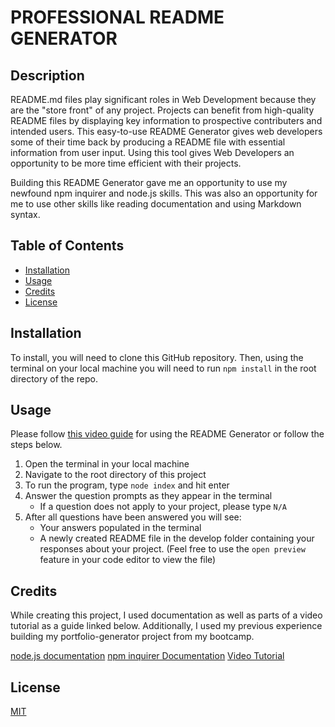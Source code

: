 # PROFESSIONAL README GENERATOR

## Description
README.md files play significant roles in Web Development because they are the "store front" of any project. Projects can benefit from high-quality README files by displaying key information to prospective contributers and intended users. This easy-to-use README Generator gives web developers some of their time back by producing a README file with essential information from user input. Using this tool gives Web Developers an opportunity to be more time efficient with their projects. 

Building this README Generator gave me an opportunity to use my newfound npm inquirer and node.js skills. This was also an opportunity for me to use other skills like reading documentation and using Markdown syntax.

## Table of Contents

- [Installation](#installation)
- [Usage](#usage)
- [Credits](#credits)
- [License](#license)

## Installation

To install, you will need to clone this GitHub repository. Then, using the terminal on your local machine you will need to run `npm install` in the root directory of the repo.

## Usage

Please follow [this video guide](https://drive.google.com/file/d/1pwkSOpcD6mh-EgKUcMg9w4O2X2fLjHYq/view?usp=sharing) for using the README Generator or follow the steps below.

1. Open the terminal in your local machine
1. Navigate to the root directory of this project
1. To run the program, type `node index` and hit enter
1. Answer the question prompts as they appear in the terminal
    - If a question does not apply to your project, please type `N/A`
1. After all questions have been answered you will see:
    - Your answers populated in the terminal
    - A newly created README file in the develop folder containing your responses about your project. (Feel free to use the `open preview` feature in your code editor to view the file)

## Credits

While creating this project, I used documentation as well as parts of a video tutorial as a guide linked below. Additionally, I used my previous experience building my portfolio-generator project from my bootcamp.

[node.js documentation](https://nodejs.org/dist/latest-v12.x/docs/api/fs.html)
[npm inquirer Documentation](https://www.npmjs.com/package/inquirer/v/8.2.4)
[Video Tutorial](https://www.youtube.com/watch?v=QFV7jzu8mKw&t=927s)

## License

[MIT](https://spdx.org/licenses/MIT.html)
